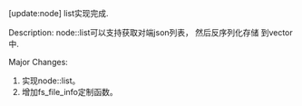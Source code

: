 [update:node] list实现完成.

Description:
node::list可以支持获取对端json列表， 然后反序列化存储
到vector中.

Major Changes:
1. 实现node::list。
2. 增加fs_file_info定制函数。
